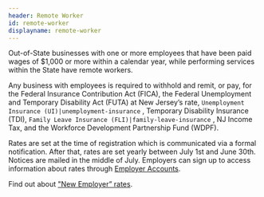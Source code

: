 ```yaml
---
header: Remote Worker
id: remote-worker
displayname: remote-worker
---
```

Out-of-State businesses with one or more employees that have been paid wages of $1,000 or more within a calendar year, while performing services within the State have remote workers.

Any business with employees is required to withhold and remit, or pay, for the Federal Insurance Contribution Act (FICA), the Federal Unemployment and Temporary Disability Act (FUTA) at New Jersey’s rate, `Unemployment Insurance (UI)|unemployment-insurance` , Temporary Disability Insurance (TDI), `Family Leave Insurance (FLI)|family-leave-insurance` , NJ Income Tax, and the Workforce Development Partnership Fund (WDPF).

Rates are set at the time of registration which is communicated via a formal notification. After that, rates are set yearly between July 1st and June 30th. Notices are mailed in the middle of July. Employers can sign up to access information about rates through [Employer Accounts](https://www.nj.gov/labor/ea/employer-services/who-qualifies/).

Find out about ["New Employer” rates](https://www.nj.gov/labor/ea/employer-services/rate-info/).